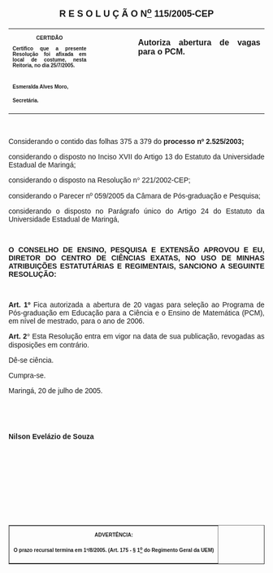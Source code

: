<BODY>

<B><FONT FACE="Arial" SIZE=3><P ALIGN="CENTER"></P>
</FONT><FONT FACE="Arial" SIZE=4><P ALIGN="CENTER">R E S O L U &Ccedil; &Atilde; O  N<U><SUP>o</U></SUP>  115/2005-CEP</P>
</B></FONT><FONT FACE="Arial" SIZE=3><P ALIGN="JUSTIFY"></P></FONT>
<TABLE CELLSPACING=0 BORDER=0 CELLPADDING=7 WIDTH=612>
<TR><TD WIDTH="32%" VALIGN="TOP">
<B><FONT FACE="Arial" SIZE=1><P ALIGN="CENTER">CERTID&Atilde;O</P>
<P ALIGN="JUSTIFY">   Certifico que a presente Resolu&ccedil;&atilde;o foi afixada em local de costume, nesta Reitoria, no dia 25/7/2005.</P>

<P>&nbsp;</P>
<P>Esmeralda Alves Moro,</P>
<P>Secret&aacute;ria.</B></FONT></TD>
<TD WIDTH="17%" VALIGN="TOP">&nbsp;</TD>
<TD WIDTH="51%" VALIGN="TOP">
<B><FONT FACE="Arial"><P ALIGN="JUSTIFY">Autoriza abertura de vagas para o PCM.</B></FONT></TD>
</TR>
</TABLE>

<FONT FACE="Arial"><P ALIGN="JUSTIFY"></P>
<P ALIGN="JUSTIFY">&nbsp;</P>
</FONT><P ALIGN="JUSTIFY">&#9;<FONT FACE="Arial">Considerando o contido das folhas 375 a 379 do <B>processo nº 2.525/2003;</P>
</B><P ALIGN="JUSTIFY">&#9;considerando o disposto no Inciso XVII do Artigo 13 do Estatuto da Universidade Estadual de Maring&aacute;;</P>
<P ALIGN="JUSTIFY">&#9;considerando o disposto na Resolu&ccedil;&atilde;o n<FONT FACE="Symbol">&#176;</FONT>
 221/2002-CEP;</P>
<P ALIGN="JUSTIFY">considerando o Parecer nº 059/2005 da C&acirc;mara de P&oacute;s-gradua&ccedil;&atilde;o e Pesquisa;</P>
<P ALIGN="JUSTIFY">considerando o disposto no Par&aacute;grafo &uacute;nico do Artigo 24 do Estatuto da Universidade Estadual de Maring&aacute;,</P>
<P ALIGN="JUSTIFY"></P>
<P ALIGN="JUSTIFY">&nbsp;</P>
<P ALIGN="JUSTIFY">&#9;<B>O CONSELHO DE ENSINO, PESQUISA E EXTENS&Atilde;O APROVOU E EU, DIRETOR DO CENTRO DE CI&Ecirc;NCIAS EXATAS, NO USO DE MINHAS ATRIBUI&Ccedil;&Otilde;ES ESTATUT&Aacute;RIAS E REGIMENTAIS, SANCIONO A SEGUINTE RESOLU&Ccedil;&Atilde;O:</P>
</B><P ALIGN="JUSTIFY"></P>
<P ALIGN="JUSTIFY">&nbsp;</P>
<B><P ALIGN="JUSTIFY">Art. 1º</B>  Fica autorizada a abertura de 20 vagas para sele&ccedil;&atilde;o ao Programa de P&oacute;s-gradua&ccedil;&atilde;o em Educa&ccedil;&atilde;o para a Ci&ecirc;ncia e o Ensino de Matem&aacute;tica (PCM), em n&iacute;vel de mestrado, para o ano de 2006.</P>
<B><P ALIGN="JUSTIFY">Art. 2<FONT FACE="Symbol">&#176;</FONT>
 </B> Esta Resolu&ccedil;&atilde;o entra em vigor na data de sua publica&ccedil;&atilde;o, revogadas as disposi&ccedil;&otilde;es em contr&aacute;rio. </P>
<P ALIGN="JUSTIFY">D&ecirc;-se ci&ecirc;ncia.</P>
<P ALIGN="JUSTIFY">Cumpra-se.</P>
<P ALIGN="JUSTIFY">Maring&aacute;, 20 de julho de 2005.</P>
<B><P ALIGN="JUSTIFY"></P>
<P ALIGN="JUSTIFY">&nbsp;</P>
<P ALIGN="JUSTIFY">&nbsp;</P>
<P ALIGN="JUSTIFY">Nilson Evel&aacute;zio de Souza</P>
<P ALIGN="JUSTIFY"></P>
<P ALIGN="JUSTIFY">&nbsp;</P>
<P ALIGN="JUSTIFY">&nbsp;</P>
<P ALIGN="JUSTIFY">&nbsp;</P>
<P ALIGN="JUSTIFY">&nbsp;</P>
<P ALIGN="JUSTIFY">&nbsp;</P></B></FONT>
<TABLE BORDER CELLSPACING=1 CELLPADDING=4 WIDTH=207>
<TR><TD VALIGN="TOP">
<B><FONT FACE="Arial" SIZE=1><P ALIGN="CENTER">ADVERT&Ecirc;NCIA:</P>
<P ALIGN="JUSTIFY">O prazo recursal termina em 1º/8/2005. (Art. 175 - § 1<U><SUP>o</U></SUP> do Regimento Geral da UEM)</B></FONT></TD>
</TR>
</TABLE>

<FONT FACE="Arial"></FONT></BODY>
